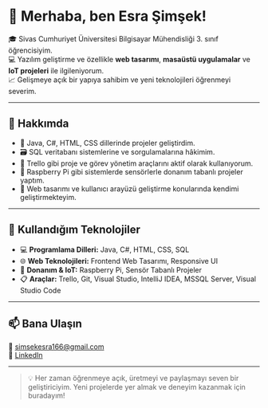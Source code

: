 # 👋 Merhaba, ben Esra Şimşek!

🎓 Sivas Cumhuriyet Üniversitesi Bilgisayar Mühendisliği 3. sınıf öğrencisiyim.  
💻 Yazılım geliştirme ve özellikle **web tasarımı**, **masaüstü uygulamalar** ve **IoT projeleri** ile ilgileniyorum.  
📈 Gelişmeye açık bir yapıya sahibim ve yeni teknolojileri öğrenmeyi severim.

---

## 💼 Hakkımda

- 🔧 Java, C#, HTML, CSS dillerinde projeler geliştirdim.
- 🗃️ SQL veritabanı sistemlerine ve sorgulamalarına hâkimim.
- 🧠 Trello gibi proje ve görev yönetim araçlarını aktif olarak kullanıyorum.
- 🧪 Raspberry Pi gibi sistemlerde sensörlerle donanım tabanlı projeler yaptım.
- 🎨 Web tasarımı ve kullanıcı arayüzü geliştirme konularında kendimi geliştirmekteyim.

---

## 🚀 Kullandığım Teknolojiler

- 💻 **Programlama Dilleri:** Java, C#, HTML, CSS, SQL  
- 🌐 **Web Teknolojileri:** Frontend Web Tasarımı, Responsive UI  
- 🧰 **Donanım & IoT:** Raspberry Pi, Sensör Tabanlı Projeler  
- 📋 **Araçlar:** Trello, Git, Visual Studio, IntelliJ IDEA, MSSQL Server, Visual Studio Code

---

## 📫 Bana Ulaşın

📧 simsekesra166@gmail.com  
🔗 [LinkedIn](www.linkedin.com/in/esra-şimşek-1a1380271)

---

> 💡 Her zaman öğrenmeye açık, üretmeyi ve paylaşmayı seven bir geliştiriciyim. Yeni projelerde yer almak ve deneyim kazanmak için buradayım!
